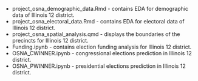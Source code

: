 - project_osna_demographic_data.Rmd - contains EDA for demographic data of Illinois 12 district.                
- project_osna_electoral_data.Rmd - contains EDA for electoral data of Illinois 12 district.                           
- project_osna_spatial_analysis.qmd - displays the boundaries of the precincts for Illinois 12 district.
- Funding.ipynb - contains election funding analysis for Illinois 12 district.
- OSNA_CWINNER.ipynb - congressional elections prediction in Illinois 12 district.                     
- OSNA_PWINNER.ipynb - presidential elections prediction in Illinois 12 district.
